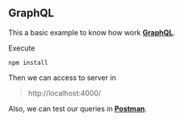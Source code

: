 ## GraphQL

This a basic example to know how work **[GraphQL](https://graphql.org/)**.

Execute

    npm install

Then we can access to server in

> http://localhost:4000/

Also, we can test our queries in **[Postman](https://learning.postman.com/docs/sending-requests/supported-api-frameworks/graphql/)**.
